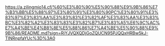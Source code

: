 https://a.zilingmio14.cf/%60%E3%80%90%E5%90%88%E9%9B%86%E7%B3%BB%E5%88%97%E3%80%91/%E3%80%90PC%E3%80%91%E3%83%97%E3%83%AA%E3%83%83%E3%82%AF%E3%83%AA%E3%83%BC%E3%82%A2%E3%83%83%E3%82%B7%E3%83%A5%E6%9C%AC%E7%A4%BE%E4%B8%8E%E5%88%86%E7%A4%BE%E5%90%88%E9%9B%86/README.md?sign=RiYJVQXQDjGoZQUCN95PJQQxHRBw5kJ-TINRnpfaYUc%3D%3A0